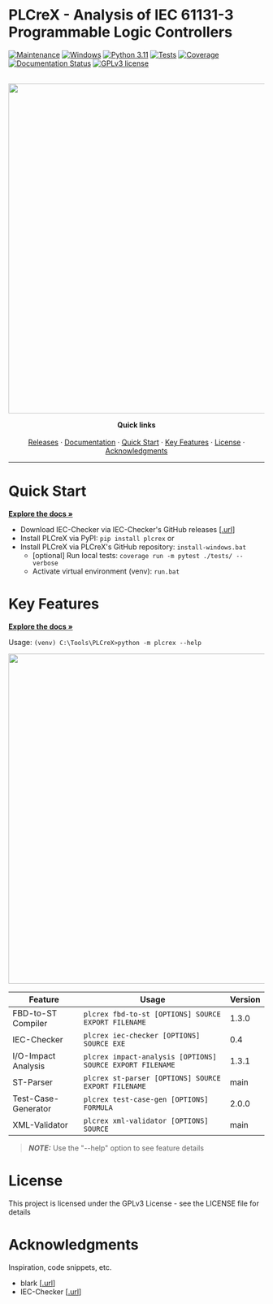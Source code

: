 PLCreX - Analysis of IEC 61131-3 Programmable Logic Controllers
===============================================================

<!-- -->
<!-- [![made-with-python](https://img.shields.io/badge/Made%20with-Python-1f425f.svg)](https://www.python.org/) -->
<!-- [![made-with-sphinx-doc](https://img.shields.io/badge/Made%20with-Sphinx-1f425f.svg)](https://www.sphinx-doc.org/) -->
[![Maintenance](https://img.shields.io/badge/Maintained%3F-yes-green.svg)](https://GitHub.com/Naereen/StrapDown.js/graphs/commit-activity)
[![Windows](https://badgen.net/badge/icon/windows?icon=windows&label)](https://microsoft.com/windows/)
[![Python 3.11](https://img.shields.io/badge/python-3.11-blue.svg)](https://www.python.org/downloads/release/python-360/)
[![Tests](https://img.shields.io/badge/Tests-passed-<COLOR>.svg)](https://shields.io/)
[![Coverage](https://img.shields.io/badge/coverage-98%25-<COLOR>.svg)](https://shields.io/)
[![Documentation Status](https://readthedocs.org/projects/plcrex/badge/?version=latest)](https://plcrex.readthedocs.io/en/latest/?badge=latest)
[![GPLv3 license](https://img.shields.io/badge/License-GPLv3-blue.svg)](http://perso.crans.org/besson/LICENSE.html)

<br />
<div align="center">
  <img src="https://github.com/marwern/PLCreX/assets/92115516/3645a682-6bc8-45d1-aeb6-39cd7ded3b63" width=650> <!-- width=250 -->

  <!-- <h3 align="center">PLCreX</h3> -->

  <p align="center">
    <strong>Quick links</strong>
    <br />
    <br />
    <a href="https://pypi.org/project/plcrex/">Releases</a>
    ·
    <a href="https://plcrex.readthedocs.io/en">Documentation</a>
    ·
    <a href="#quick-start">Quick Start</a>
    ·
    <a href="#key-features">Key Features</a>
    ·
    <a href="#license">License</a>
    ·
    <a href="#acknowledgments">Acknowledgments</a>
  </p>
</div>

---


Quick Start
===========
<strong><a href="https://plcrex.readthedocs.io/en">Explore the docs »</a></strong>

* Download IEC-Checker via IEC-Checker's GitHub releases [[.url](https://github.com/jubnzv/iec-checker/releases/tag/v0.4)]
* Install PLCreX via PyPI: ``pip install plcrex`` or
* Install PLCreX via PLCreX's GitHub repository: ``install-windows.bat``
     * [optional] Run local tests: ``coverage run -m pytest ./tests/ --verbose``
     * Activate virtual environment (venv): ``run.bat``

Key Features
============

<strong><a href="https://plcrex.readthedocs.io/en">Explore the docs »</a></strong>

Usage: ``(venv) C:\Tools\PLCreX>python -m plcrex --help``

<img src="https://github.com/marwern/PLCreX/assets/92115516/55946c88-a062-4e03-b1f1-5c2cea07d58e" width=650> <!-- width=250 -->

| Feature             | Usage                                                      | Version |
|---------------------|------------------------------------------------------------|---------|
| FBD-to-ST Compiler  | ``plcrex fbd-to-st [OPTIONS] SOURCE EXPORT FILENAME``| 1.3.0   |
| IEC-Checker         | ``plcrex iec-checker [OPTIONS] SOURCE EXE``                 | 0.4     |
| I/O-Impact Analysis | ``plcrex impact-analysis [OPTIONS] SOURCE EXPORT FILENAME`` | 1.3.1   |
| ST-Parser           | ``plcrex st-parser [OPTIONS] SOURCE EXPORT FILENAME``      | main    |
| Test-Case-Generator | ``plcrex test-case-gen [OPTIONS] FORMULA``| 2.0.0   |
| XML-Validator       | ``plcrex xml-validator [OPTIONS] SOURCE``| main    |

> **_NOTE:_**  Use the "--help" option to see feature details

License
=======
This project is licensed under the GPLv3 License - see the LICENSE file for details

Acknowledgments
===============
Inspiration, code snippets, etc.

* blark [[.url](https://github.com/klauer/blark/releases/tag/v0.5.0)]
* IEC-Checker [[.url](https://github.com/jubnzv/iec-checker/releases/tag/v0.4)]
